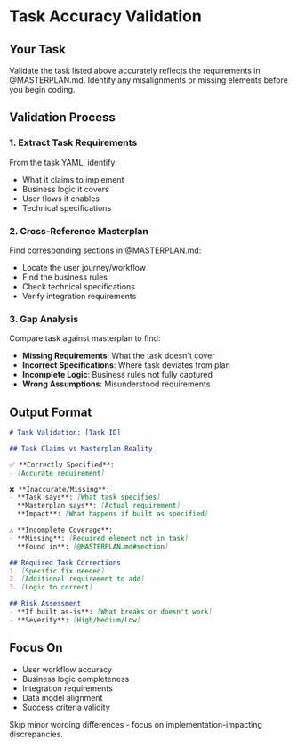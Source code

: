 # Task Accuracy Validation

## Your Task
Validate the task listed above accurately reflects the requirements in @MASTERPLAN.md. Identify any misalignments or missing elements before you begin coding.

## Validation Process

### 1. Extract Task Requirements
From the task YAML, identify:
- What it claims to implement
- Business logic it covers
- User flows it enables
- Technical specifications

### 2. Cross-Reference Masterplan
Find corresponding sections in @MASTERPLAN.md:
- Locate the user journey/workflow
- Find the business rules
- Check technical specifications
- Verify integration requirements

### 3. Gap Analysis
Compare task against masterplan to find:
- **Missing Requirements**: What the task doesn't cover
- **Incorrect Specifications**: Where task deviates from plan
- **Incomplete Logic**: Business rules not fully captured
- **Wrong Assumptions**: Misunderstood requirements

## Output Format

```markdown
# Task Validation: [Task ID]

## Task Claims vs Masterplan Reality

✅ **Correctly Specified**:
- [Accurate requirement]

❌ **Inaccurate/Missing**:
- **Task says**: [What task specifies]
  **Masterplan says**: [Actual requirement]
  **Impact**: [What happens if built as specified]

⚠️ **Incomplete Coverage**:
- **Missing**: [Required element not in task]
  **Found in**: [@MASTERPLAN.md#section]

## Required Task Corrections
1. [Specific fix needed]
2. [Additional requirement to add]
3. [Logic to correct]

## Risk Assessment
- **If built as-is**: [What breaks or doesn't work]
- **Severity**: [High/Medium/Low]
```

## Focus On
- User workflow accuracy
- Business logic completeness  
- Integration requirements
- Data model alignment
- Success criteria validity

Skip minor wording differences - focus on implementation-impacting discrepancies.